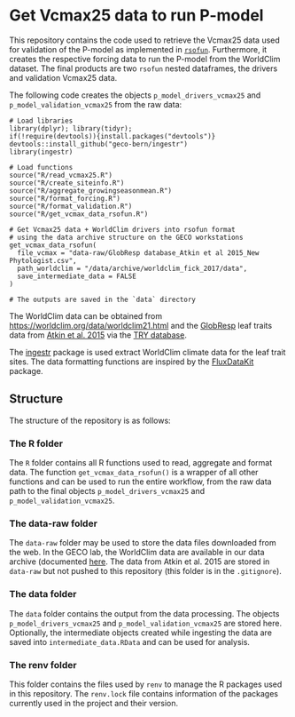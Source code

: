 # Get Vcmax25 data to run P-model

This repository contains the code used to retrieve the Vcmax25 data used for validation of the P-model as implemented in [`rsofun`](https://github.com/geco-bern/rsofun). Furthermore, it creates the respective forcing data to run the P-model from the WorldClim dataset. The final products are two `rsofun` nested dataframes, the drivers and validation Vcmax25 data.

The following code creates the objects `p_model_drivers_vcmax25` and
`p_model_validation_vcmax25` from the raw data:

```{r}
# Load libraries
library(dplyr); library(tidyr);
if(!require(devtools)){install.packages("devtools")}
devtools::install_github("geco-bern/ingestr")
library(ingestr)

# Load functions
source("R/read_vcmax25.R")
source("R/create_siteinfo.R")
source("R/aggregate_growingseasonmean.R")
source("R/format_forcing.R")
source("R/format_validation.R")
source("R/get_vcmax_data_rsofun.R")

# Get Vcmax25 data + WorldClim drivers into rsofun format
# using the data archive structure on the GECO workstations
get_vcmax_data_rsofun(
  file_vcmax = "data-raw/GlobResp database_Atkin et al 2015_New Phytologist.csv",
  path_worldclim = "/data/archive/worldclim_fick_2017/data",
  save_intermediate_data = FALSE
)

# The outputs are saved in the `data` directory
```

The WorldClim data can be obtained from https://worldclim.org/data/worldclim21.html
and the [GlobResp](https://nph.onlinelibrary.wiley.com/doi/full/10.1111/nph.13364)
leaf traits data from [Atkin et al. 2015](https://nph.onlinelibrary.wiley.com/doi/10.1111/nph.13253)
via the [TRY database](https://www.try-db.org/de/Datasets.php).

The [ingestr](https://github.com/geco-bern/ingestr) package is used extract 
WorldClim climate data for the leaf trait sites. The data formatting functions are
inspired by the [FluxDataKit](https://github.com/geco-bern/FluxDataKit) package.

## Structure

The structure of the repository is as follows:

### The R folder

The `R` folder contains all R functions used to read, aggregate and format data.
The function `get_vcmax_data_rsofun()` is a wrapper of all other functions and
can be used to run the entire workflow, from the raw data path to the final
objects `p_model_drivers_vcmax25` and `p_model_validation_vcmax25`.

### The data-raw folder

The `data-raw` folder may be used to store the data files downloaded from the web.
In the GECO lab, the WorldClim data are available in our data archive (documented
[here](https://github.com/geco-bern/data_management). The data from Atkin et al. 2015
are stored in `data-raw` but not pushed to this repository (this folder is in the
`.gitignore`).

### The data folder

The `data` folder contains the output from the data processing. The objects
`p_model_drivers_vcmax25` and `p_model_validation_vcmax25` are stored here. 
Optionally, the intermediate objects created while ingesting the data are saved 
into `intermediate_data.RData` and can be used for analysis.

### The renv folder

This folder contains the files used by `renv` to manage the R packages used in
this repository. The `renv.lock` file contains information of the packages
currently used in the project and their version.
